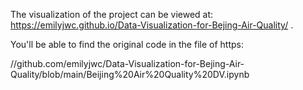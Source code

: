 The visualization of the project can be viewed at:
https://emilyjwc.github.io/Data-Visualization-for-Bejing-Air-Quality/ .

You'll be able to find the original code in the file of https:

//github.com/emilyjwc/Data-Visualization-for-Bejing-Air-Quality/blob/main/Beijing%20Air%20Quality%20DV.ipynb
